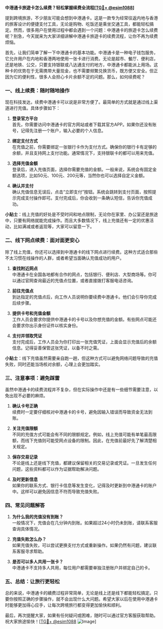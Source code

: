 **中港通卡旅遊卡怎么续费？轻松掌握续费全流程[[TG💪+ @esim1088](https://t.me/s/esim1088)]**

提到跨境旅游，不少朋友可能会想到中港通卡。这是一款专为经常往返内地与香港的旅客设计的便捷支付工具，无论是购物、吃饭还是乘坐交通工具，都能轻松搞定。然而，很多用户在使用过程中都会遇到一个问题：中港通卡的旅遊卡怎么续费呢？别急，今天就来为大家详细讲解中港通卡旅遊卡的续费流程，让你不再为续费烦恼。

首先，让我们简单了解一下中港通卡的基本功能。中港通卡是一种电子钱包服务，它允许用户在内地和香港两地使用一张卡进行消费。无论是超市、餐厅、便利店，还是地铁、公交，只要支持银联或八达通支付的地方，中港通卡都能派上用场。这种卡的优势在于无需携带大量现金，也不需要频繁兑换货币，既方便又安全。但正因为它的便利性，很多人会担心卡片余额不足的问题。那么，如何续费呢？

### **一、线上续费：随时随地操作**

现在科技发达，续费中港通卡可以说是非常方便了。最简单的方式就是通过线上渠道进行充值。具体步骤如下：

1. **登录官方平台**  
   首先，你需要访问中港通卡的官方网站或者下载其官方APP。如果你还没有账号，记得先注册一个账户，输入必要的个人信息。

2. **绑定支付方式**  
   在充值之前，你需要绑定一张银行卡作为支付方式。确保你的银行卡有足够的余额，并且支持网上支付功能。通常情况下，支持银联卡的都可以用来充值。

3. **选择充值金额**  
   登录后，进入充值页面，选择你需要充值的金额。一般来说，系统会有固定金额选项，比如50元、100元、200元等，当然你也可以选择自定义金额。

4. **确认并支付**  
   确认充值信息无误后，点击“立即支付”按钮。系统会跳转到支付页面，按照提示完成支付操作即可。支付完成后，你会收到一条确认短信，告诉你充值成功。

**小贴士**：线上充值的好处是不受时间和地点限制，无论你在家里、办公室还是旅途中，只要有网络就能完成操作。而且大多数情况下，线上充值还有一定的优惠活动，比如满减或者返现等，大家可以留意一下。

### **二、线下网点续费：面对面更安心**

除了线上充值，你还可以选择到中港通卡的线下网点进行续费。这种方式适合那些不太习惯在线操作的人群，或者希望当面确认充值成功的用户。

1. **查找附近网点**  
   中港通卡在全国各地都有合作的网点，包括银行、便利店、大型商场等。你可以通过官网查询最近的充值点位置，或者直接拨打客服电话咨询。

2. **前往充值点**  
   到达指定的充值点后，向工作人员说明你要续费中港通卡。他们会引导你完成后续步骤。

3. **提供卡号和充值金额**  
   工作人员会要求你提供中港通卡的卡号以及你想充值的金额。有些网点可能还会要求你出示身份证件以核实身份。

4. **支付并领取凭证**  
   支付完成后，工作人员会为你打印出一张充值凭证，上面会显示充值后的余额信息。记得妥善保管这张凭证，以备不时之需。

**小贴士**：线下充值虽然需要亲自跑一趟，但这种方式可以避免网络问题导致的充值失败，同时还能当场核对余额，心理上会更加踏实。

### **三、注意事项：避免踩雷**

虽然中港通卡的续费流程并不复杂，但在实际操作中还是有一些细节需要注意，以免出现不必要的麻烦。

1. **确认卡号正确**  
   续费时一定要仔细核对中港通卡的卡号，避免因输入错误而导致资金无法到账。

2. **关注充值限额**  
   不同的充值方式可能会有不同的限额规定。例如，线上充值可能有单笔最高限额，而线下充值则可能受网点设备的限制。因此，在充值前最好先了解清楚相关规定。

3. **保存交易记录**  
   不论是线上还是线下充值，都建议保留相关的交易记录或凭证。一旦发生任何问题，这些资料都可以作为证据帮助解决问题。

4. **及时更新信息**  
   如果你的联系方式、银行卡信息等发生变化，记得及时更新到中港通卡的账户中。这样可以避免因信息不符而导致充值失败。

### **四、常见问题解答**

1. **为什么我的充值没有到账？**  
   一般情况下，充值会在几分钟内到账。如果超过24小时仍未到账，请联系客服查询具体情况。

2. **充值失败怎么办？**  
   如果充值失败，可以尝试更换支付方式或重新操作。如果仍然有问题，建议联系客服寻求帮助。

3. **是否可以多人共用一张卡？**  
   中港通卡不支持多人共用，每位用户都需要单独注册账户并绑定自己的卡。

### **五、总结：让旅行更轻松**

总的来说，中港通卡的續费过程非常简单，无论是线上还是线下都能轻松搞定。只要你按照正确的步骤操作，就不会出现什么大问题。希望大家以后在使用中港通卡时能够更加得心应手，让每次跨境旅行都变得更加愉快和顺利。

最后，再次提醒大家，如果有任何疑问或困难，随时可以通过官方客服获取帮助。祝大家旅途愉快！[[TG💪+ @esim1088](https://t.me/s/esim1088) ![Image](https://i.postimg.cc/4NQfJmqS/Snipaste-2025-05-13-00-14-12.png)]